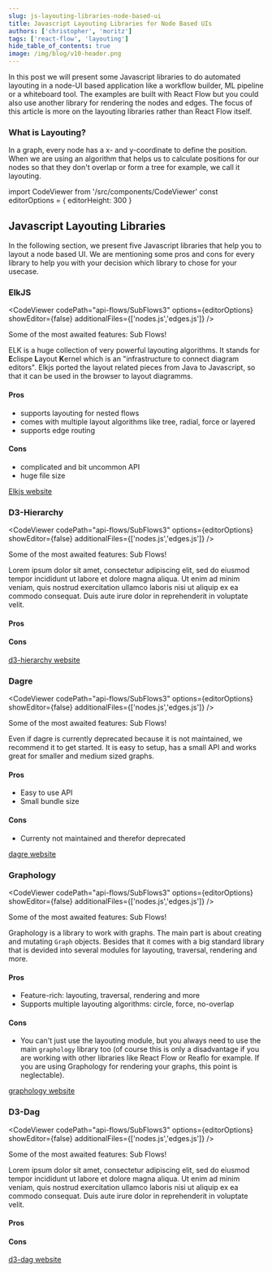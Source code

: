 ```yaml
---
slug: js-layouting-libraries-node-based-ui
title: Javascript Layouting Libraries for Node Based UIs
authors: ['christopher', 'moritz']
tags: ['react-flow', 'layouting']
hide_table_of_contents: true
image: /img/blog/v10-header.png
---
```


In this post we will present some Javascript libraries to do automated layouting in a node-UI based application like a workflow builder, ML pipeline or a whiteboard tool. The examples are built with React Flow but you could also use another library for rendering the nodes and edges. The focus of this article is more on the layouting libraries rather than React Flow itself.

### What is Layouting?

In a graph, every node has a x- and y-coordinate to define the position. When we are using an algorithm that helps us to calculate positions for our nodes so that they don't overlap or form a tree for example, we call it layouting.

import CodeViewer from '/src/components/CodeViewer'
const editorOptions = { editorHeight: 300 }

## Javascript Layouting Libraries

In the following section, we present five Javascript libraries that help you to layout a node based UI. We are mentioning some pros and cons for every library to help you with your decision which library to chose for your usecase.

### ElkJS

<CodeViewer codePath="api-flows/SubFlows3" options={editorOptions} showEditor={false} additionalFiles={['nodes.js','edges.js']} />

<div style={{ fontSize: 12, marginTop: -20, marginBottom: 10, textAlign: 'center', color: '#777' }}>Some of the most awaited features: Sub Flows!</div>

ELK is a huge collection of very powerful layouting algorithms. It stands for **E**clispe **L**ayout **K**ernel which is an "infrastructure to connect diagram editors". Elkjs ported the layout related pieces from Java to Javascript, so that it can be used in the browser to layout diagramms.

#### Pros

- supports layouting for nested flows
- comes with multiple layout algorithms like tree, radial, force or layered
- supports edge routing

#### Cons

- complicated and bit uncommon API
- huge file size

[Elkjs website](https://github.com/kieler/elkjs)

### D3-Hierarchy

<CodeViewer codePath="api-flows/SubFlows3" options={editorOptions} showEditor={false} additionalFiles={['nodes.js','edges.js']} />

<div style={{ fontSize: 12, marginTop: -20, marginBottom: 10, textAlign: 'center', color: '#777' }}>Some of the most awaited features: Sub Flows!</div>

Lorem ipsum dolor sit amet, consectetur adipiscing elit, sed do eiusmod tempor incididunt ut labore et dolore magna aliqua. Ut enim ad minim veniam, quis nostrud exercitation ullamco laboris nisi ut aliquip ex ea commodo consequat. Duis aute irure dolor in reprehenderit in voluptate velit.

#### Pros

#### Cons

[d3-hierarchy website](https://github.com/d3/d3-hierarchy)

### Dagre

<CodeViewer codePath="api-flows/SubFlows3" options={editorOptions} showEditor={false} additionalFiles={['nodes.js','edges.js']} />

<div style={{ fontSize: 12, marginTop: -20, marginBottom: 10, textAlign: 'center', color: '#777' }}>Some of the most awaited features: Sub Flows!</div>

Even if dagre is currently deprecated because it is not maintained, we recommend it to get started. It is easy to setup, has a small API and works great for smaller and medium sized graphs.

#### Pros

- Easy to use API
- Small bundle size

#### Cons

- Currenty not maintained and therefor deprecated

[dagre website](https://github.com/dagrejs/dagre)

### Graphology

<CodeViewer codePath="api-flows/SubFlows3" options={editorOptions} showEditor={false} additionalFiles={['nodes.js','edges.js']} />

<div style={{ fontSize: 12, marginTop: -20, marginBottom: 10, textAlign: 'center', color: '#777' }}>Some of the most awaited features: Sub Flows!</div>

Graphology is a library to work with graphs. The main part is about creating and mutating `Graph` objects. Besides that it comes with a big standard library that is devided into several modules for layouting, traversal, rendering and more.

#### Pros

- Feature-rich: layouting, traversal, rendering and more
- Supports multiple layouting algorithms: circle, force, no-overlap

#### Cons

- You can't just use the layouting module, but you always need to use the main `graphology` library too (of course this is only a disadvantage if you are working with other libraries like React Flow or Reaflo for example. If you are using Graphology for rendering your graphs, this point is neglectable).

[graphology website](https://github.com/graphology/graphology)

### D3-Dag

<CodeViewer codePath="api-flows/SubFlows3" options={editorOptions} showEditor={false} additionalFiles={['nodes.js','edges.js']} />

<div style={{ fontSize: 12, marginTop: -20, marginBottom: 10, textAlign: 'center', color: '#777' }}>Some of the most awaited features: Sub Flows!</div>

Lorem ipsum dolor sit amet, consectetur adipiscing elit, sed do eiusmod tempor incididunt ut labore et dolore magna aliqua. Ut enim ad minim veniam, quis nostrud exercitation ullamco laboris nisi ut aliquip ex ea commodo consequat. Duis aute irure dolor in reprehenderit in voluptate velit.

#### Pros

#### Cons

[d3-dag website](https://github.com/erikbrinkman/d3-dag)
